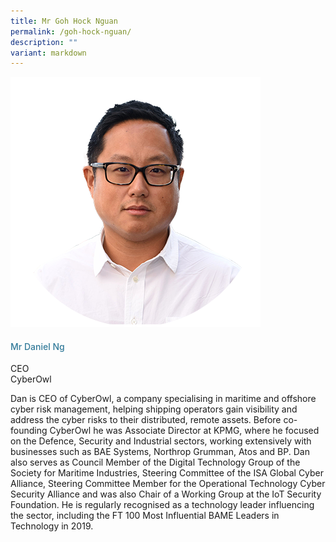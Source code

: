 ```yaml
---
title: Mr Goh Hock Nguan
permalink: /goh-hock-nguan/
description: ""
variant: markdown
---
```

<div class="row"> <div class="col is-3"> <img src="/images/Speakers_23/Session3/daniel ng.png"> </div> <div class="col is-9 speaker-details"> <h4>Mr Daniel Ng</h4> <p>CEO<br> CyberOwl <br> </p> <p>Dan is CEO of CyberOwl, a company specialising in maritime and offshore cyber risk management, helping shipping operators gain visibility and address the cyber risks to their distributed, remote assets. Before co-founding CyberOwl he was Associate Director at KPMG, where he focused on the Defence, Security and Industrial sectors, working extensively with businesses such as BAE Systems, Northrop Grumman, Atos and BP. Dan also serves as Council Member of the Digital Technology Group of the Society for Maritime Industries, Steering Committee of the ISA Global Cyber Alliance, Steering Committee Member for the Operational Technology Cyber Security Alliance and was also Chair of a Working Group at the IoT Security Foundation. He is regularly recognised as a technology leader influencing the sector, including the FT 100 Most Influential BAME Leaders in Technology in 2019.</p> </div> </div>






<style type="text/css"> 
    .is-left{
      text-align: left;
    }
    h4{
      font-weight: 500; 
      color: #337B9A !important;
    }
     .speaker-details p { text-align: justified; }
  </style>